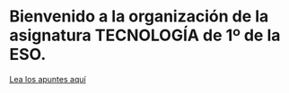 # Bienvenido a la organización de la asignatura TECNOLOGÍA de 1º de la ESO.

[Lea los apuntes aquí](https://ull-mfp-aet.github.io/practicas/creando-un-perfil)
